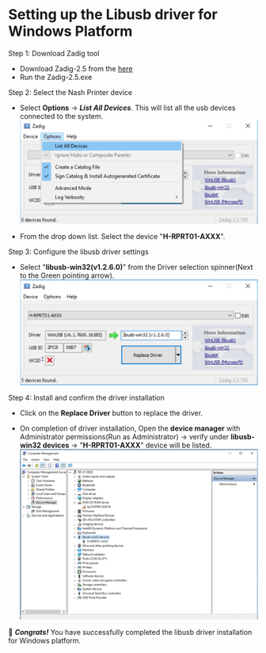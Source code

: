 # Setting up the Libusb driver for Windows Platform

Step 1: Download Zadig tool

- Download Zadig-2.5 from the [here](https://zadig.akeo.ie/)
- Run the Zadig-2.5.exe

Step 2: Select the Nash Printer device

- Select **Options** -> **_List All Devices_**. This will list all the usb devices connected to the system.
![Image - List all Usb devices](/data/list_devices.png)

- From the drop down list. Select the device "**H-RPRT01-AXXX**".

Step 3: Configure the libusb driver settings

- Select "**libusb-win32(v1.2.6.0)**" from the Driver selection spinner(Next to the Green pointing arrow).
![Image - Driver selection](/data/driver_selection.png)

Step 4: Install and confirm the driver installation

- Click on the **Replace Driver** button to replace the driver. 

- On completion of driver installation, Open the **device manager** with Administrator permissions(Run as Administrator) -> verify under **libusb-win32 devices** -> "**H-RPRT01-AXXX**" device will be listed.
![Image - Driver Confirmation](/data/driver_confirmation.png)

:clap: __*Congrats!*__ You have successfully completed the libusb driver installation for Windows platform.
